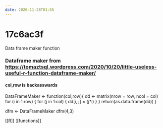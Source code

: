 ```yaml
---
date: 2020-11-28T01:55
---
```


# 17c6ac3f

Data frame maker function

### Dataframe maker from  https://tomaztsql.wordpress.com/2020/10/20/little-useless-useful-r-function-dataframe-maker/
#### col,row is backasswards
DataFrameMaker  <- function(col,row){
  dd <- matrix(nrow = row, ncol = col)
  for (i in 1:row) {
    for (j in 1:col) {
      dd[i, j] = (j*i)
    }
  }
  return(as.data.frame(dd))
}

dfm <- DataFrameMaker
dfm(4,3)

[[R]]
[[functions]]